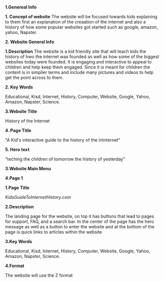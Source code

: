 **1.Genereal Info**
  
 **1. Concept of website**
         The website will be focused towards kids explaining to them first an explanation of the creaation of the internet and also a history of how some popular websites got 
         started such as google, amazon, yahoo, Napster. 
 
 **2. Website General Info** 
    
   **1.Description**
      The website is a kid friendly site that will teach kids the history of hwo the internet was founded as well as how some of the biggest websites today were founded. It is
      engaging and interactive to appeal to children and help keep them engaged. Since it is meant for children the content is in simplier terms and include many pictures and 
      videos to help get the point across to them.
   
   **2. Key Words**
      
   Educational, Kisd, Internet, History, Computer, Website, Google, Yahoo, Amazon, Napster, Science.
   
   **3.Website Title** 
      
   History of the Internet 
    
   **4. Page Title**
       
   "A Kid's interactive guide to the history of the intnternet"
    
   **5. Hero text** 
       
   "teching the children of tomorrow the history of yesterday"
  
  **3.Website Main Menu**
 
 **4.Page 1**
   
   **1.Page Title**
    
   *KidsGuideToInternetHistory.com*
    
   **2.Description**
    
   The landing page for the website, on top it has buttons that lead to pages for support, FAQ, and a search bar. In the center of the page has the hero message as well as a button to enter the website and at the bottom of the page is quick links to articles within the website
   
   **3.Key Words**
    
   Educational, Kisd, Internet, History, Computer, Website, Google, Yahoo, Amazon, Napster, Science.
     
   **4.Format**
  
  The website will use the Z format
     
     
     
     
     
     
     
     
     
     
     
     
     
     
